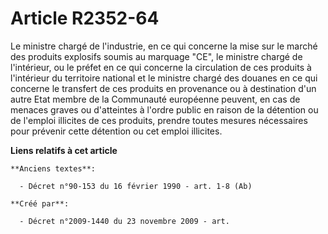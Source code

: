 # Article R2352-64

Le ministre chargé de l'industrie, en ce qui concerne la mise sur le marché des produits explosifs soumis au marquage "CE",
le ministre chargé de l'intérieur, ou le préfet en ce qui concerne la circulation de ces produits à l'intérieur du territoire
national et le ministre chargé des douanes en ce qui concerne le transfert de ces produits en provenance ou à destination
d'un autre Etat membre de la Communauté européenne peuvent, en cas de menaces graves ou d'atteintes à l'ordre public en
raison de la détention ou de l'emploi illicites de ces produits, prendre toutes mesures nécessaires pour prévenir cette
détention ou cet emploi illicites.

**Liens relatifs à cet article**

	**Anciens textes**:

	  - Décret n°90-153 du 16 février 1990 - art. 1-8 (Ab)

	**Créé par**:

	  - Décret n°2009-1440 du 23 novembre 2009 - art.
